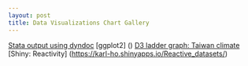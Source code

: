 ```yaml
---
layout: post
title: Data Visualizations Chart Gallery
---
```


[Stata output using dyndoc](/stata/hpidyndoc1.html "Stata dyndoc output")
[ggplot2] ()
[D3 ladder graph: Taiwan climate](/d3/lg_twclimate "Taiwan Climate Laddergraph")
[Shiny: Reactivity] (https://karl-ho.shinyapps.io/Reactive_datasets/)
